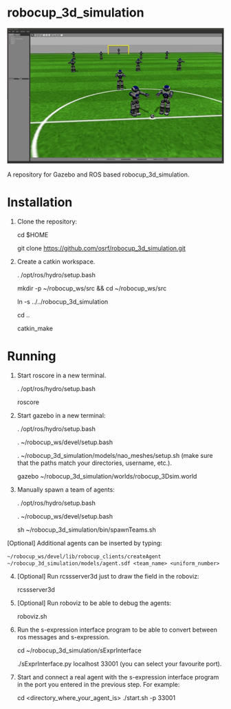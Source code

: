 robocup_3d_simulation
=====================

![Alt text](/naos_robocup.png?raw=true "3D Simulation game simulated in Gazebo")

A repository for Gazebo and ROS based robocup_3d_simulation.

Installation
============

1. Clone the repository:

    cd $HOME

    git clone https://github.com/osrf/robocup_3d_simulation.git

2. Create a catkin workspace.

    . /opt/ros/hydro/setup.bash

    mkdir -p ~/robocup_ws/src && cd ~/robocup_ws/src

    ln -s ../../robocup_3d_simulation

    cd ..

    catkin_make

Running
=======

1. Start roscore in a new terminal.

    . /opt/ros/hydro/setup.bash

    roscore

2. Start gazebo in a new terminal:

    . /opt/ros/hydro/setup.bash

    . ~/robocup_ws/devel/setup.bash

    . ~/robocup_3d_simulation/models/nao_meshes/setup.sh (make sure that the
    paths match your directories, username, etc.).

    gazebo ~/robocup_3d_simulation/worlds/robocup_3Dsim.world

3. Manually spawn a team of agents:

    . /opt/ros/hydro/setup.bash

    . ~/robocup_ws/devel/setup.bash

    sh ~/robocup_3d_simulation/bin/spawnTeams.sh

[Optional] Additional agents can be inserted by typing:

    ~/robocup_ws/devel/lib/robocup_clients/createAgent ~/robocup_3d_simulation/models/agent.sdf <team_name> <uniform_number>

4. [Optional] Run rcssserver3d just to draw the field in the roboviz:

    rcssserver3d

5. [Optional] Run roboviz to be able to debug the agents:

    roboviz.sh

6. Run the s-expression interface program to be able to convert between ros
messages and s-expression.

    cd ~/robocup_3d_simulation/sExprInterface

    ./sExprInterface.py localhost 33001 (you can select your favourite port).

7. Start and connect a real agent with the s-expression interface program in
the port you entered in the previous step. For example:

    cd <directory_where_your_agent_is>
    ./start.sh -p 33001
